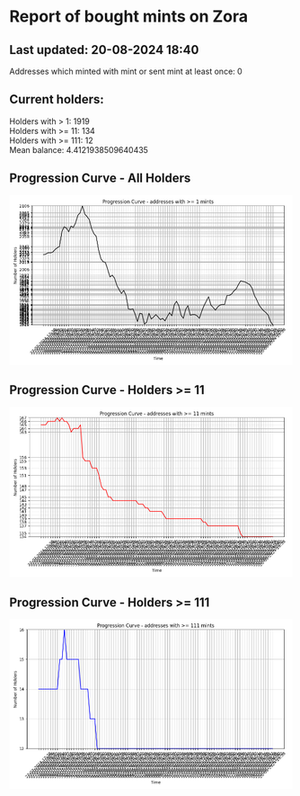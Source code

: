 # Report of bought mints on Zora
## Last updated: 20-08-2024 18:40
Addresses which minted with mint or sent mint at least once: 0

## Current holders:
Holders with > 1: 1919  
Holders with >= 11: 134  
Holders with >= 111: 12  
Mean balance: 4.4121938509640435  

## Progression Curve - All Holders
![addresses with >= 1 mint](progression_curve_all.png)
## Progression Curve - Holders >= 11
![addresses with >= 11 mints](progression_curve_gt_11.png)
## Progression Curve - Holders >= 111
![addresses with >= 111 mints](progression_curve_gt_111.png)
